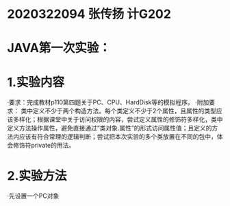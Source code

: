 # 2020322094 张传扬 计G202
# JAVA第一次实验：
# 1.实验内容
·要求：完成教材p110第四题关于PC、CPU、HardDisk等的模拟程序。
·附加要求：
类中定义不少于两个构造方法。每个类定义不少于2个属性，且属性的类型应该多样化；根据课堂中关于访问权限的内容，尝试定义属性的修饰符多样化，类中定义方法操作属性，避免直接通过“类对象.属性”的形式访问属性值；且定义的方法内应该有符合常理的逻辑判断；尝试把本次实验的多个类放置在不同的包中，体会修饰符private的用法。
# 2.实验方法
·先设置一个PC对象
